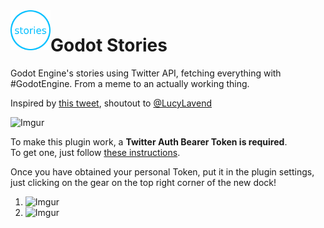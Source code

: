 <img src="addons/twitter_status/icon.png" align="left" width="64" height="64">

# Godot Stories
Godot Engine's stories using Twitter API, fetching everything with #GodotEngine. From a meme to an actually working thing.

Inspired by [this tweet](https://twitter.com/LucyLavend/status/1330114296433479680), shoutout to [@LucyLavend](https://twitter.com/LucyLavend)

![Imgur](https://imgur.com/X5ge7P7.gif)

To make this plugin work, a **Twitter Auth Bearer Token is required**.  
To get one, just follow [these instructions](https://developer.twitter.com/en/docs/authentication/oauth-2-0).  

Once you have obtained your personal Token, put it in the plugin settings, just clicking on the gear on the top right corner of the new dock!  
1. ![Imgur](https://imgur.com/aAr726f.png)
2. ![Imgur](https://imgur.com/mX7t14J.png)
